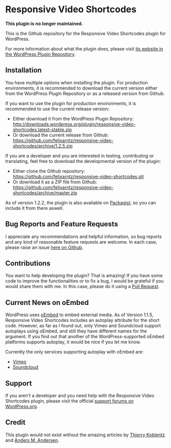 Responsive Video Shortcodes
===========================

**This plugin is no longer maintained.**

This is the Github repository for the Responsive Video Shortcodes plugin for WordPress.

For more information about what the plugin does, please visit [its website in the WordPress Plugin Repository](http://wordpress.org/plugins/responsive-video-shortcodes/).

Installation
------------

You have multiple options when installing the plugin. For production environments, it is recommended to download the current version either from the WordPress Plugin Repository or as a released version from Github.

If you want to use the plugin for production environments, it is recommended to use the current release version:

* Either download it from the WordPress Plugin Repository: http://downloads.wordpress.org/plugin/responsive-video-shortcodes.latest-stable.zip
* Or download the current release from Github: https://github.com/felixarntz/responsive-video-shortcodes/archive/1.2.5.zip

If you are a developer and you are interested in testing, contributing or translating, feel free to download the developmental version of the plugin:

* Either clone the Github repository: https://github.com/felixarntz/responsive-video-shortcodes.git
* Or download it as a ZIP file from Github: https://github.com/felixarntz/responsive-video-shortcodes/archive/master.zip

As of version 1.2.2, the plugin is also available on [Packagist](https://packagist.org/packages/felixarntz/responsive-video-shortcodes), so you can include it from there aswell.

Bug Reports and Feature Requests
--------------------------------
I appreciate any recommendations and helpful information, so bug reports and any kind of reasonable feature requests are welcome.
In each case, please raise an issue [here on Github](https://github.com/felixarntz/responsive-video-shortcodes/issues/new).

Contributions
-------------
You want to help developing the plugin? That is amazing! If you have some code to improve the functionalities or to fix a bug, I would be grateful if you would share them with me. In this case, please do it using a [Pull Request](https://github.com/felixarntz/responsive-video-shortcodes/pulls).

Current News on oEmbed
----------------------
WordPress uses [oEmbed](http://oembed.com/) to embed external media. As of Version 1.1.5, Responsive Video Shortcodes includes an autoplay attribute for the short code. However, as far as I found out, only Vimeo and Soundcloud support autoplays using oEmbed, and still they have different names for the argument. If you find out that another of the WordPress-supported oEmbed platforms supports autoplay, it would be nice if you let me know.

Currently the only services supporting autoplay with oEmbed are:
* [Vimeo](https://developer.vimeo.com/apis/oembed)
* [Soundcloud](http://developers.soundcloud.com/docs/oembed)

Support
-------
If you aren't a developer and you need help with the Responsive Video Shortcodes plugin, please visit the official
[support forums on WordPress.org](http://wordpress.org/support/plugin/responsive-video-shortcodes).

Credit
------
This plugin would not exist without the amazing articles by [Thierry Koblentz](http://alistapart.com/article/creating-intrinsic-ratios-for-video) and [Anders M. Andersen](http://amobil.se/2011/11/responsive-embeds/).